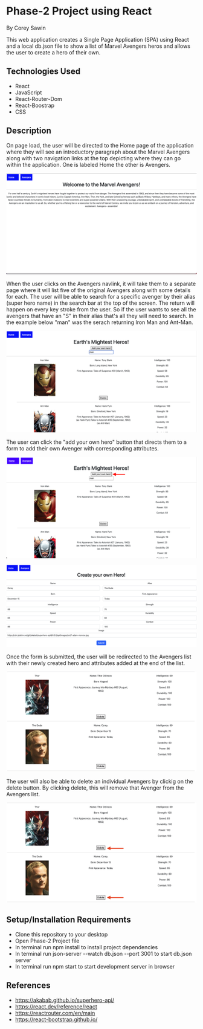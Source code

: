 # Phase-2 Project using React

By Corey Sawin

This web application creates a Single Page Application (SPA) using React and a local db.json file to show a list of Marvel Avengers heros and allows the user to create a hero of their own. 

## Technologies Used

- React
- JavaScript
- React-Router-Dom
- React-Boostrap
- CSS

## Description

On page load, the user will be directed to the Home page of the application where they will see an introductory paragraph about the Marvel Avengers along with two navigation links at the top depicting where they can go within the application. One is labeled Home the other is Avengers.

![Home Screen](/Images/Home_Screen.png)

When the user clicks on the Avengers navlink, it will take them to a separate page where it will list five of the original Avengers along with some details for each. The user will be able to search for a specific avenger by their alias (super hero name) in the search bar at the top of the screen. The return will happen on every key stroke from the user. So if the user wants to see all the avengers that have an "S" in their alias that's all they will need to search. In the example below "man" was the serach returning Iron Man and Ant-Man.

![Search](/Images/Hero_Search.png)


The user can click the "add your own hero" button that directs them to a form to add their own Avenger with corresponding attributes.


![Character List](/Images/Add_Hero.png)

![Hero Form](/Images/Hero_Form.png)


Once the form is submitted, the user will be redirected to the Avengers list with their newly created hero and attributes added at the end of the list. 

![Updated Hero List](/Images/Updated_HeroList.png)

The user will also be able to delete an individual Avengers by clickig on the delete button. By clicking delete, this will remove that Avenger from the Avengers list. 

![Delete Hero](/Images/Delete_Hero.png)

## Setup/Installation Requirements

- Clone this repository to your desktop
- Open Phase-2 Project file
- In terminal run npm install to install project dependencies
- In terminal run json-server --watch db.json --port 3001 to start db.json server
- In terminal run npm start to start development server in browser


## References
- https://akabab.github.io/superhero-api/
- https://react.dev/reference/react
- https://reactrouter.com/en/main
- https://react-bootstrap.github.io/
